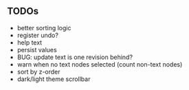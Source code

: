 ## TODOs
- better sorting logic
- register undo?
- help text
- persist values
- BUG: update text is one revision behind?
- warn when no text nodes selected (count non-text nodes)
- sort by z-order
- dark/light theme scrollbar